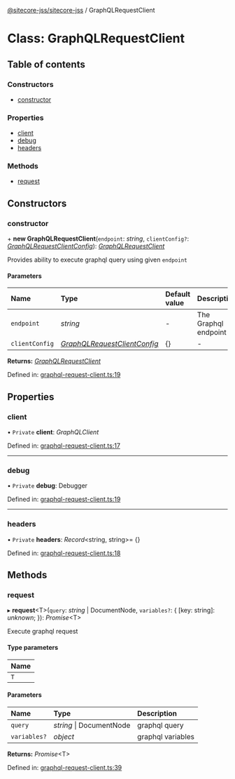 [@sitecore-jss/sitecore-jss](../README.md) / GraphQLRequestClient

# Class: GraphQLRequestClient

## Table of contents

### Constructors

- [constructor](graphqlrequestclient.md#constructor)

### Properties

- [client](graphqlrequestclient.md#client)
- [debug](graphqlrequestclient.md#debug)
- [headers](graphqlrequestclient.md#headers)

### Methods

- [request](graphqlrequestclient.md#request)

## Constructors

### constructor

\+ **new GraphQLRequestClient**(`endpoint`: *string*, `clientConfig?`: [*GraphQLRequestClientConfig*](../README.md#graphqlrequestclientconfig)): [*GraphQLRequestClient*](graphqlrequestclient.md)

Provides ability to execute graphql query using given `endpoint`

#### Parameters

| Name | Type | Default value | Description |
| :------ | :------ | :------ | :------ |
| `endpoint` | *string* | - | The Graphql endpoint |
| `clientConfig` | [*GraphQLRequestClientConfig*](../README.md#graphqlrequestclientconfig) | {} | - |

**Returns:** [*GraphQLRequestClient*](graphqlrequestclient.md)

Defined in: [graphql-request-client.ts:19](https://github.com/Sitecore/jss/blob/cea3ba4f/packages/sitecore-jss/src/graphql-request-client.ts#L19)

## Properties

### client

• `Private` **client**: *GraphQLClient*

Defined in: [graphql-request-client.ts:17](https://github.com/Sitecore/jss/blob/cea3ba4f/packages/sitecore-jss/src/graphql-request-client.ts#L17)

___

### debug

• `Private` **debug**: Debugger

Defined in: [graphql-request-client.ts:19](https://github.com/Sitecore/jss/blob/cea3ba4f/packages/sitecore-jss/src/graphql-request-client.ts#L19)

___

### headers

• `Private` **headers**: *Record*<string, string\>= {}

Defined in: [graphql-request-client.ts:18](https://github.com/Sitecore/jss/blob/cea3ba4f/packages/sitecore-jss/src/graphql-request-client.ts#L18)

## Methods

### request

▸ **request**<T\>(`query`: *string* \| DocumentNode, `variables?`: { [key: string]: *unknown*;  }): *Promise*<T\>

Execute graphql request

#### Type parameters

| Name |
| :------ |
| `T` |

#### Parameters

| Name | Type | Description |
| :------ | :------ | :------ |
| `query` | *string* \| DocumentNode | graphql query |
| `variables?` | *object* | graphql variables |

**Returns:** *Promise*<T\>

Defined in: [graphql-request-client.ts:39](https://github.com/Sitecore/jss/blob/cea3ba4f/packages/sitecore-jss/src/graphql-request-client.ts#L39)
